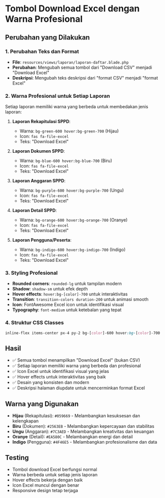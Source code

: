 # Tombol Download Excel dengan Warna Profesional

## Perubahan yang Dilakukan

### 1. Perubahan Teks dan Format
- **File**: `resources/views/laporan/laporan-daftar.blade.php`
- **Perubahan**: Mengubah semua tombol dari "Download CSV" menjadi "Download Excel"
- **Deskripsi**: Mengubah teks deskripsi dari "format CSV" menjadi "format Excel"

### 2. Warna Profesional untuk Setiap Laporan
Setiap laporan memiliki warna yang berbeda untuk membedakan jenis laporan:

1. **Laporan Rekapitulasi SPPD**:
   - Warna: `bg-green-600 hover:bg-green-700` (Hijau)
   - Icon: `fas fa-file-excel`
   - Teks: "Download Excel"

2. **Laporan Dokumen SPPD**:
   - Warna: `bg-blue-600 hover:bg-blue-700` (Biru)
   - Icon: `fas fa-file-excel`
   - Teks: "Download Excel"

3. **Laporan Anggaran SPPD**:
   - Warna: `bg-purple-600 hover:bg-purple-700` (Ungu)
   - Icon: `fas fa-file-excel`
   - Teks: "Download Excel"

4. **Laporan Detail SPPD**:
   - Warna: `bg-orange-600 hover:bg-orange-700` (Oranye)
   - Icon: `fas fa-file-excel`
   - Teks: "Download Excel"

5. **Laporan Pengguna/Peserta**:
   - Warna: `bg-indigo-600 hover:bg-indigo-700` (Indigo)
   - Icon: `fas fa-file-excel`
   - Teks: "Download Excel"

### 3. Styling Profesional
- **Rounded corners**: `rounded-lg` untuk tampilan modern
- **Shadow**: `shadow-sm` untuk efek depth
- **Hover effects**: `hover:bg-[color]-700` untuk interaktivitas
- **Transition**: `transition-colors duration-200` untuk animasi smooth
- **Icon**: FontAwesome Excel icon untuk identifikasi visual
- **Typography**: `font-medium` untuk ketebalan yang tepat

### 4. Struktur CSS Classes
```css
inline-flex items-center px-4 py-2 bg-[color]-600 hover:bg-[color]-700 text-white font-medium rounded-lg shadow-sm transition-colors duration-200
```

## Hasil
- ✅ Semua tombol menampilkan "Download Excel" (bukan CSV)
- ✅ Setiap laporan memiliki warna yang berbeda dan profesional
- ✅ Icon Excel untuk identifikasi visual yang jelas
- ✅ Hover effects untuk interaktivitas yang baik
- ✅ Desain yang konsisten dan modern
- ✅ Deskripsi halaman diupdate untuk mencerminkan format Excel

## Warna yang Digunakan
- **Hijau** (Rekapitulasi): `#059669` - Melambangkan kesuksesan dan kelengkapan
- **Biru** (Dokumen): `#2563EB` - Melambangkan kepercayaan dan stabilitas
- **Ungu** (Anggaran): `#7C3AED` - Melambangkan kreativitas dan keuangan
- **Oranye** (Detail): `#EA580C` - Melambangkan energi dan detail
- **Indigo** (Pengguna): `#4F46E5` - Melambangkan profesionalisme dan data

## Testing
- Tombol download Excel berfungsi normal
- Warna berbeda untuk setiap jenis laporan
- Hover effects bekerja dengan baik
- Icon Excel muncul dengan benar
- Responsive design tetap terjaga 